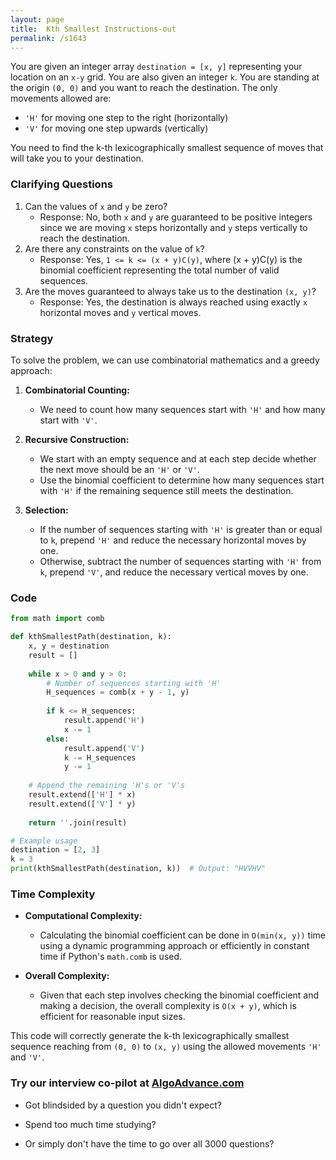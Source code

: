 ```yaml
---
layout: page
title:  Kth Smallest Instructions-out
permalink: /s1643
---
```


You are given an integer array `destination = [x, y]` representing your location on an `x-y` grid. You are also given an integer `k`. You are standing at the origin `(0, 0)` and you want to reach the destination. The only movements allowed are:

- `'H'` for moving one step to the right (horizontally)
- `'V'` for moving one step upwards (vertically)

You need to find the k-th lexicographically smallest sequence of moves that will take you to your destination.

### Clarifying Questions

1. Can the values of `x` and `y` be zero?
   - Response: No, both `x` and `y` are guaranteed to be positive integers since we are moving `x` steps horizontally and `y` steps vertically to reach the destination.
2. Are there any constraints on the value of `k`?
   - Response: Yes, `1 <= k <= (x + y)C(y)`, where (x + y)C(y) is the binomial coefficient representing the total number of valid sequences.
3. Are the moves guaranteed to always take us to the destination `(x, y)`?
   - Response: Yes, the destination is always reached using exactly `x` horizontal moves and `y` vertical moves.

### Strategy

To solve the problem, we can use combinatorial mathematics and a greedy approach:

1. **Combinatorial Counting:**
   - We need to count how many sequences start with `'H'` and how many start with `'V'`.

2. **Recursive Construction:**
   - We start with an empty sequence and at each step decide whether the next move should be an `'H'` or `'V'`.
   - Use the binomial coefficient to determine how many sequences start with `'H'` if the remaining sequence still meets the destination.

3. **Selection:**
   - If the number of sequences starting with `'H'` is greater than or equal to `k`, prepend `'H'` and reduce the necessary horizontal moves by one.
   - Otherwise, subtract the number of sequences starting with `'H'` from `k`, prepend `'V'`, and reduce the necessary vertical moves by one.

### Code

```python
from math import comb

def kthSmallestPath(destination, k):
    x, y = destination
    result = []
    
    while x > 0 and y > 0:
        # Number of sequences starting with 'H'
        H_sequences = comb(x + y - 1, y)
        
        if k <= H_sequences:
            result.append('H')
            x -= 1
        else:
            result.append('V')
            k -= H_sequences
            y -= 1
    
    # Append the remaining 'H's or 'V's
    result.extend(['H'] * x)
    result.extend(['V'] * y)
    
    return ''.join(result)

# Example usage
destination = [2, 3]
k = 3
print(kthSmallestPath(destination, k))  # Output: "HVVHV"
```

### Time Complexity

- **Computational Complexity:**
  - Calculating the binomial coefficient can be done in `O(min(x, y))` time using a dynamic programming approach or efficiently in constant time if Python's `math.comb` is used.

- **Overall Complexity:**
  - Given that each step involves checking the binomial coefficient and making a decision, the overall complexity is `O(x + y)`, which is efficient for reasonable input sizes.

This code will correctly generate the k-th lexicographically smallest sequence reaching from `(0, 0)` to `(x, y)` using the allowed movements `'H'` and `'V'`.


### Try our interview co-pilot at [AlgoAdvance.com](https://algoAdvance.com)

- Got blindsided by a question you didn't expect?

- Spend too much time studying?

- Or simply don't have the time to go over all 3000 questions?


